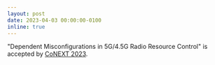 ```yaml
---
layout: post
date: 2023-04-03 00:00:00-0100
inline: true
---
```


"Dependent Misconfigurations in 5G/4.5G Radio Resource Control" is accepted by [CoNEXT 2023](https://conferences.sigcomm.org/co-next/2023/#!/home).
